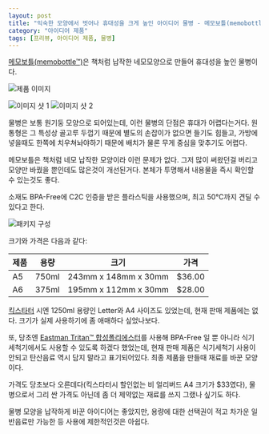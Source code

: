 ```yaml
---
layout: post
title: "익숙한 모양에서 벗어나 휴대성을 크게 높인 아이디어 물병 - 메모보틀(memobottle)"
category: "아이디어 제품"
tags: [프리뷰, 아이디어 제품, 물병]
---
```


[메모보틀(memobottle™)](https://www.memobottle.com/)은 책처럼 납작한 네모모양으로 만들어 휴대성을 높인 물병이다.

![제품 이미지](https://cdn.shopify.com/s/files/1/0895/4522/products/A5_Hero__1.jpg)

![이미지 샷 1](https://cdn.shopify.com/s/files/1/0895/4522/products/A5_3_1024x1024-1_320x320.jpg)
![이미지 샷 2](https://cdn.shopify.com/s/files/1/0895/4522/products/A5_4_320x320.jpg)

물병은 보통 원기둥 모양으로 되어있는데,
이런 물병의 단점은 휴대가 어렵다는거다.
원통형은 그 특성상 골고루 두껍기 때문에 별도의 손잡이가 없으면 들기도 힘들고,
가방에 넣을때도 한쪽에 치우쳐놔야하기 때문에
배치가 물론 무게 중심을 맞추기도 어렵다.

메모보틀은 책처럼 네모 납작한 모양이라 이런 문제가 없다.
그저 많이 써왔던걸 버리고 모양만 바꿨을 뿐인데도 많은것이 개선된거다.
본체가 투명해서 내용물을 즉시 확인할 수 있는것도 좋다.

소재도 BPA-Free에 C2C 인증을 받은 플라스틱을 사용했으며,
최고 50℃까지 견딜 수 있다고 한다.

![패키지 구성](https://cdn.shopify.com/s/files/1/0895/4522/products/A5_3.jpg)

크기와 가격은 다음과 같다:

제품 | 용량  | 크기                 | 가격
-----|-------|----------------------|--------
A5   | 750ml | 243mm x 148mm x 30mm | $36.00
A6   | 375ml | 195mm x 112mm x 30mm | $28.00

[킥스타터](https://www.kickstarter.com/projects/1645027465/memobottle-a4-a5-and-letter-reusable-water-bottles) 시엔 1250ml 용량인 Letter와 A4 사이즈도 있었는데,
현재 판매 제품에는 없다.
크기가 실제 사용하기에 좀 애매하다 싶었나보다.

또, 당초엔 [Eastman Tritan™ 합성폴리에스터](http://www.eastman.com/Markets/Tritan_Safe/Pages/Tritan_Safe_Korean.aspx)를 사용해
BPA-Free 일 뿐 아니라 식기세척기에서도 사용할 수 있도록 하겠다 했었는데,
현재 판매 제품은 식기세척기 사용이 안되고
탄산음료 역시 담지 말라고 표기되어있다.
최종 제품을 만들때 재료를 바꾼 모양이다.

가격도 당초보다 오른데다(킥스타터시 할인없는 비 얼리버드 A4 크기가 $33였다),
물병으로서 그리 싼 가격도 아닌데
좀 더 제약없는 재료를 쓰지 그랬나 싶기도 하다.

물병 모양을 납작하게 바꾼 아이디어는 좋았지만,
용량에 대한 선택권이 적고
차가운 일반음료만 가능한 등 사용에 제한적인것은 아쉽다.
